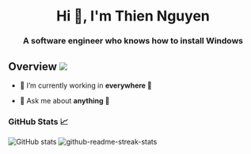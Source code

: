 <h1 align="center">Hi 👋, I'm Thien Nguyen</h1>
<h3 align="center">A software engineer who knows how to install Windows</h3>
<p align="left">
</p>

## Overview ![](https://komarev.com/ghpvc/?username=hawknet37&color=blueviolet&label=VIEWS)

- 🔭 I’m currently working in **everywhere 🥰**

- 💬 Ask me about **anything 🤣**

### GitHub Stats 📈

![GitHub stats](https://github-readme-stats.vercel.app/api?username=hawknet37&show_icons=true&theme=dark)
![github-readme-streak-stats](https://github-readme-streak-stats.herokuapp.com/?user=hawknet37&theme=dark)
